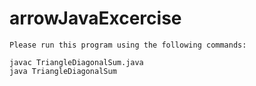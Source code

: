 # arrowJavaExcercise

```
Please run this program using the following commands:

javac TriangleDiagonalSum.java
java TriangleDiagonalSum
```
